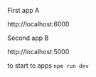 First app A

http://localhost:6000

Second app B

http://localhost:5000

to start to apps
`npm run dev`
